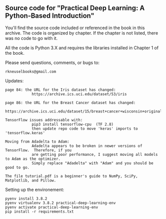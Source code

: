 Source code for "Practical Deep Learning: A Python-Based Introduction"
----------------------------------------------------------------------

You'll find the source code included or referenced in the book in this
archive.  The code is organized by chapter.  If the chapter is not listed,
there was no code to go with it.

All the code is Python 3.X and requires the libraries installed in Chapter 1
of the book.

Please send questions, comments, or bugs to:

    rkneuselbooks@gmail.com

Updates:

    page 84: the URL for the Iris dataset has changed:
                https://archive.ics.uci.edu/dataset/53/iris

    page 86: the URL for the Breast Cancer dataset has changed:
                https://archive.ics.uci.edu/dataset/15/breast+cancer+wisconsin+original

    TensorFlow issues addressable with:
                pip3 install tensorflow-cpu  (TF 2.8)
                then update repo code to move 'keras' imports to 'tensorflow.keras'

    Moving from Adadelta to Adam:
                Adadelta appears to be broken in newer versions of TensorFlow.  Therefore, if you
                are getting poor performance, I suggest moving all models to Adam as the optimizer.
                Simply replace "Adadelta" with "Adam" and you should be good to go.

    The file tutorial.pdf is a beginner's guide to NumPy, SciPy, Matplotlib, and Pillow.

Setting up the environement:

    pyenv install 3.8.2
    pyenv virtualenv 3.8.2 practical-deep-learning-env
    pyenv activate practical-deep-learning-env
    pip install -r requirements.txt

